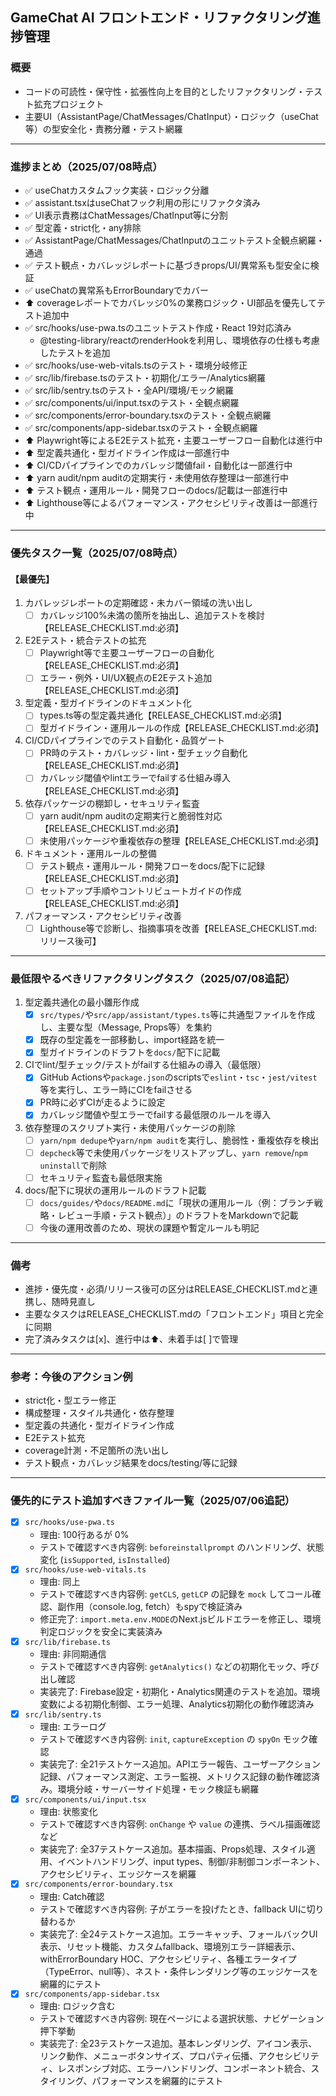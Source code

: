 ## GameChat AI フロントエンド・リファクタリング進捗管理

### 概要
- コードの可読性・保守性・拡張性向上を目的としたリファクタリング・テスト拡充プロジェクト
- 主要UI（AssistantPage/ChatMessages/ChatInput）・ロジック（useChat等）の型安全化・責務分離・テスト網羅

---

### 進捗まとめ（2025/07/08時点）

- ✅ useChatカスタムフック実装・ロジック分離
- ✅ assistant.tsxはuseChatフック利用の形にリファクタ済み
- ✅ UI表示責務はChatMessages/ChatInput等に分割
- ✅ 型定義・strict化・any排除
- ✅ AssistantPage/ChatMessages/ChatInputのユニットテスト全観点網羅・通過
- ✅ テスト観点・カバレッジレポートに基づきprops/UI/異常系も型安全に検証
- ✅ useChatの異常系もErrorBoundaryでカバー
- ⬆ coverageレポートでカバレッジ0%の業務ロジック・UI部品を優先してテスト追加中
- ✅ src/hooks/use-pwa.tsのユニットテスト作成・React 19対応済み
  - @testing-library/reactのrenderHookを利用し、環境依存の仕様も考慮したテストを追加
- ✅ src/hooks/use-web-vitals.tsのテスト・環境分岐修正
- ✅ src/lib/firebase.tsのテスト・初期化/エラー/Analytics網羅
- ✅ src/lib/sentry.tsのテスト・全API/環境/モック網羅
- ✅ src/components/ui/input.tsxのテスト・全観点網羅
- ✅ src/components/error-boundary.tsxのテスト・全観点網羅
- ✅ src/components/app-sidebar.tsxのテスト・全観点網羅
- ⬆ Playwright等によるE2Eテスト拡充・主要ユーザーフロー自動化は進行中
- ⬆ 型定義共通化・型ガイドライン作成は一部進行中
- ⬆ CI/CDパイプラインでのカバレッジ閾値fail・自動化は一部進行中
- ⬆ yarn audit/npm auditの定期実行・未使用依存整理は一部進行中
- ⬆ テスト観点・運用ルール・開発フローのdocs/記載は一部進行中
- ⬆ Lighthouse等によるパフォーマンス・アクセシビリティ改善は一部進行中

---

### 優先タスク一覧（2025/07/08時点）

#### 【最優先】
1. カバレッジレポートの定期確認・未カバー領域の洗い出し
   - [ ] カバレッジ100%未満の箇所を抽出し、追加テストを検討【RELEASE_CHECKLIST.md:必須】
2. E2Eテスト・統合テストの拡充
   - [ ] Playwright等で主要ユーザーフローの自動化【RELEASE_CHECKLIST.md:必須】
   - [ ] エラー・例外・UI/UX観点のE2Eテスト追加【RELEASE_CHECKLIST.md:必須】
3. 型定義・型ガイドラインのドキュメント化
   - [ ] types.ts等の型定義共通化【RELEASE_CHECKLIST.md:必須】
   - [ ] 型ガイドライン・運用ルールの作成【RELEASE_CHECKLIST.md:必須】
4. CI/CDパイプラインでのテスト自動化・品質ゲート
   - [ ] PR時のテスト・カバレッジ・lint・型チェック自動化【RELEASE_CHECKLIST.md:必須】
   - [ ] カバレッジ閾値やlintエラーでfailする仕組み導入【RELEASE_CHECKLIST.md:必須】
5. 依存パッケージの棚卸し・セキュリティ監査
   - [ ] yarn audit/npm auditの定期実行と脆弱性対応【RELEASE_CHECKLIST.md:必須】
   - [ ] 未使用パッケージや重複依存の整理【RELEASE_CHECKLIST.md:必須】
6. ドキュメント・運用ルールの整備
   - [ ] テスト観点・運用ルール・開発フローをdocs/配下に記録【RELEASE_CHECKLIST.md:必須】
   - [ ] セットアップ手順やコントリビュートガイドの作成【RELEASE_CHECKLIST.md:必須】
7. パフォーマンス・アクセシビリティ改善
   - [ ] Lighthouse等で診断し、指摘事項を改善【RELEASE_CHECKLIST.md:リリース後可】

---

### 最低限やるべきリファクタリングタスク（2025/07/08追記）

1. 型定義共通化の最小雛形作成
   - [x] `src/types/`や`src/app/assistant/types.ts`等に共通型ファイルを作成し、主要な型（Message, Props等）を集約
   - [x] 既存の型定義を一部移動し、import経路を統一
   - [x] 型ガイドラインのドラフトを`docs/`配下に記載

2. CIでlint/型チェック/テストがfailする仕組みの導入（最低限）
   - [x] GitHub Actionsや`package.json`のscriptsで`eslint`・`tsc`・`jest/vitest`等を実行し、エラー時にCIをfailさせる
   - [x] PR時に必ずCIが走るように設定
   - [x] カバレッジ閾値や型エラーでfailする最低限のルールを導入

3. 依存整理のスクリプト実行・未使用パッケージの削除
   - [ ] `yarn/npm dedupe`や`yarn/npm audit`を実行し、脆弱性・重複依存を検出
   - [ ] `depcheck`等で未使用パッケージをリストアップし、`yarn remove`/`npm uninstall`で削除
   - [ ] セキュリティ監査も最低限実施

4. docs/配下に現状の運用ルールのドラフト記載
   - [ ] `docs/guides/`や`docs/README.md`に「現状の運用ルール（例：ブランチ戦略・レビュー手順・テスト観点）」のドラフトをMarkdownで記載
   - [ ] 今後の運用改善のため、現状の課題や暫定ルールも明記

---

### 備考
- 進捗・優先度・必須/リリース後可の区分はRELEASE_CHECKLIST.mdと連携し、随時見直し
- 主要なタスクはRELEASE_CHECKLIST.mdの「フロントエンド」項目と完全に同期
- 完了済みタスクは[x]、進行中は⬆、未着手は[ ]で管理

---

### 参考：今後のアクション例
- strict化・型エラー修正
- 構成整理・スタイル共通化・依存整理
- 型定義の共通化・型ガイドライン作成
- E2Eテスト拡充
- coverage計測・不足箇所の洗い出し
- テスト観点・カバレッジ結果をdocs/testing/等に記録

---

### 優先的にテスト追加すべきファイル一覧（2025/07/06追記）
- [x] `src/hooks/use-pwa.ts`  
  - 理由: 100行あるが 0%
  - テストで確認すべき内容例: `beforeinstallprompt` のハンドリング、状態変化 (`isSupported`, `isInstalled`)
- [x] `src/hooks/use-web-vitals.ts`  
  - 理由: 同上
  - テストで確認すべき内容例: `getCLS`, `getLCP` の記録を `mock` してコール確認、副作用（console.log, fetch）もspyで検証済み
  - 修正完了: `import.meta.env.MODE`のNext.jsビルドエラーを修正し、環境判定ロジックを安全に実装済み
- [x] `src/lib/firebase.ts`  
  - 理由: 非同期通信
  - テストで確認すべき内容例: `getAnalytics()` などの初期化モック、呼び出し確認
  - 実装完了: Firebase設定・初期化・Analytics関連のテストを追加。環境変数による初期化制御、エラー処理、Analytics初期化の動作確認済み
- [x] `src/lib/sentry.ts`  
  - 理由: エラーログ
  - テストで確認すべき内容例: `init`, `captureException` の `spyOn` モック確認
  - 実装完了: 全21テストケース追加。APIエラー報告、ユーザーアクション記録、パフォーマンス測定、エラー監視、メトリクス記録の動作確認済み。環境分岐・サーバーサイド処理・モック検証も網羅
- [x] `src/components/ui/input.tsx`  
  - 理由: 状態変化
  - テストで確認すべき内容例: `onChange` や `value` の連携、ラベル描画確認など
  - 実装完了: 全37テストケース追加。基本描画、Props処理、スタイル適用、イベントハンドリング、input types、制御/非制御コンポーネント、アクセシビリティ、エッジケースを網羅
- [x] `src/components/error-boundary.tsx`  
  - 理由: Catch確認
  - テストで確認すべき内容例: 子がエラーを投げたとき、fallback UIに切り替わるか
  - 実装完了: 全24テストケース追加。エラーキャッチ、フォールバックUI表示、リセット機能、カスタムfallback、環境別エラー詳細表示、withErrorBoundary HOC、アクセシビリティ、各種エラータイプ（TypeError、null等）、ネスト・条件レンダリング等のエッジケースを網羅的にテスト
- [x] `src/components/app-sidebar.tsx`  
  - 理由: ロジック含む
  - テストで確認すべき内容例: 現在ページによる選択状態、ナビゲーション押下挙動
  - 実装完了: 全23テストケース追加。基本レンダリング、アイコン表示、リンク動作、メニューボタンサイズ、プロパティ伝播、アクセシビリティ、レスポンシブ対応、エラーハンドリング、コンポーネント統合、スタイリング、パフォーマンスを網羅的にテスト